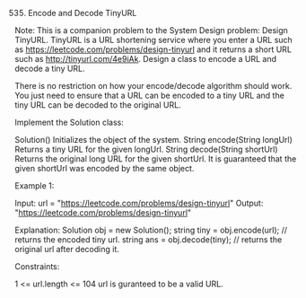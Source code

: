 535. Encode and Decode TinyURL

Note: This is a companion problem to the System Design problem: Design TinyURL.
TinyURL is a URL shortening service where you enter a URL such as https://leetcode.com/problems/design-tinyurl and it returns a short URL such as http://tinyurl.com/4e9iAk. Design a class to encode a URL and decode a tiny URL.

There is no restriction on how your encode/decode algorithm should work. You just need to ensure that a URL can be encoded to a tiny URL and the tiny URL can be decoded to the original URL.

Implement the Solution class:

Solution() Initializes the object of the system.
String encode(String longUrl) Returns a tiny URL for the given longUrl.
String decode(String shortUrl) Returns the original long URL for the given shortUrl. It is guaranteed that the given shortUrl was encoded by the same object.
 

Example 1:

Input: url = "https://leetcode.com/problems/design-tinyurl"
Output: "https://leetcode.com/problems/design-tinyurl"

Explanation:
Solution obj = new Solution();
string tiny = obj.encode(url); // returns the encoded tiny url.
string ans = obj.decode(tiny); // returns the original url after decoding it.
 

Constraints:

1 <= url.length <= 104
url is guranteed to be a valid URL.
